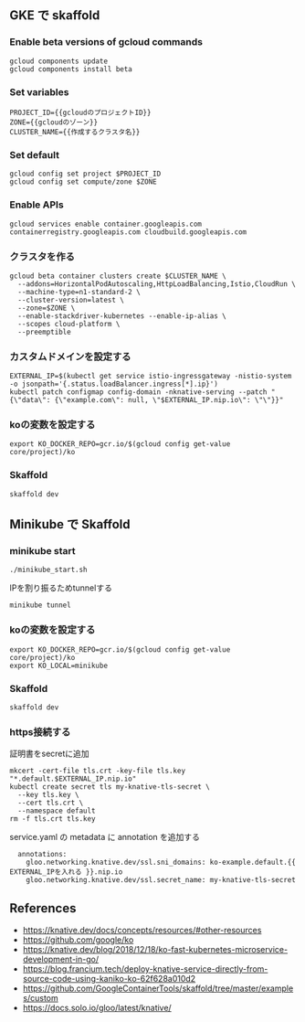 ## GKE で skaffold

### Enable beta versions of gcloud commands
```
gcloud components update
gcloud components install beta
```

### Set variables
```
PROJECT_ID={{gcloudのプロジェクトID}}
ZONE={{gcloudのゾーン}}
CLUSTER_NAME={{作成するクラスタ名}}
```

### Set default
```
gcloud config set project $PROJECT_ID
gcloud config set compute/zone $ZONE
```

### Enable APIs
```
gcloud services enable container.googleapis.com containerregistry.googleapis.com cloudbuild.googleapis.com
```

### クラスタを作る
```
gcloud beta container clusters create $CLUSTER_NAME \
  --addons=HorizontalPodAutoscaling,HttpLoadBalancing,Istio,CloudRun \
  --machine-type=n1-standard-2 \
  --cluster-version=latest \
  --zone=$ZONE \
  --enable-stackdriver-kubernetes --enable-ip-alias \
  --scopes cloud-platform \
  --preemptible
```

### カスタムドメインを設定する
```
EXTERNAL_IP=$(kubectl get service istio-ingressgateway -nistio-system -o jsonpath='{.status.loadBalancer.ingress[*].ip}')
kubectl patch configmap config-domain -nknative-serving --patch "{\"data\": {\"example.com\": null, \"$EXTERNAL_IP.nip.io\": \"\"}}"
```

### koの変数を設定する
```
export KO_DOCKER_REPO=gcr.io/$(gcloud config get-value core/project)/ko
```

### Skaffold
```
skaffold dev
```

## Minikube で Skaffold

### minikube start
```
./minikube_start.sh
```
IPを割り振るためtunnelする
```
minikube tunnel
```

### koの変数を設定する
```
export KO_DOCKER_REPO=gcr.io/$(gcloud config get-value core/project)/ko
export KO_LOCAL=minikube
```

### Skaffold
```
skaffold dev
```

### https接続する
証明書をsecretに追加
```
mkcert -cert-file tls.crt -key-file tls.key "*.default.$EXTERNAL_IP.nip.io"
kubectl create secret tls my-knative-tls-secret \
  --key tls.key \
  --cert tls.crt \
  --namespace default
rm -f tls.crt tls.key
```
service.yaml の metadata に annotation を追加する
```
  annotations:
    gloo.networking.knative.dev/ssl.sni_domains: ko-example.default.{{ EXTERNAL_IPを入れる }}.nip.io
    gloo.networking.knative.dev/ssl.secret_name: my-knative-tls-secret
```

## References
- https://knative.dev/docs/concepts/resources/#other-resources
- https://github.com/google/ko
- https://knative.dev/blog/2018/12/18/ko-fast-kubernetes-microservice-development-in-go/
- https://blog.francium.tech/deploy-knative-service-directly-from-source-code-using-kaniko-ko-62f628a010d2
- https://github.com/GoogleContainerTools/skaffold/tree/master/examples/custom
- https://docs.solo.io/gloo/latest/knative/
